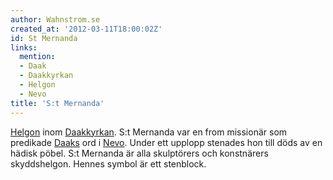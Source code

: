 ```yaml
---
author: Wahnstrom.se
created_at: '2012-03-11T18:00:02Z'
id: St Mernanda
links:
  mention:
  - Daak
  - Daakkyrkan
  - Helgon
  - Nevo
title: 'S:t Mernanda'
---
```


[Helgon] inom [Daakkyrkan]. S:t Mernanda var en from missionär som predikade [Daaks] ord i [Nevo].
Under ett upplopp stenades hon till döds av en hädisk pöbel. S:t Mernanda är alla skulptörers och
konstnärers skyddshelgon. Hennes symbol är ett stenblock.

  [Helgon]: Helgon
  [Daakkyrkan]: Daakkyrkan
  [Daaks]: Daak
  [Nevo]: Nevo